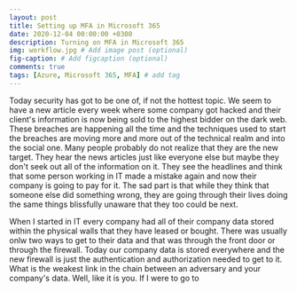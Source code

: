 ```yaml
---
layout: post
title: Setting up MFA in Microsoft 365
date: 2020-12-04 00:00:00 +0300
description: Turning on MFA in Microsoft 365
img: workflow.jpg # Add image post (optional)
fig-caption: # Add figcaption (optional)
comments: true
tags: [Azure, Microsoft 365, MFA] # add tag
---
```


Today security has got to be one of, if not the hottest topic.  We seem to have a new article every week where some company got hacked and their client's information is now being sold to the highest bidder on the dark web.  These breaches are happening all the time and the techniques used to start the breaches are moving more and more out of the technical realm and into the social one.  Many people probably do not realize that they are the new target.  They hear the news articles just like everyone else but maybe they don't seek out all of the information on it.  They see the headlines and think that some person working in IT made a mistake again and now their company is going to pay for it.  The sad part is that while they think that someone else did something wrong, they are going through their lives doing the same things blissfully unaware that they too could be next.

When I started in IT every company had all of their company data stored within the physical walls that they have leased or bought.  There was usually onlw two ways to get to their data and that was through the front door or through the firewall. Today our company data is stored everywhere and the new firewall is just the authentication and authorization needed to get to it.  What is the weakest link in the chain between an adversary and your company's data. Well, like it is you.  If I were to go to   




